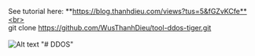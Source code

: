 See tutorial here: **https://blog.thanhdieu.com/views?tus=5&fGZvKCfe**<br><br>
git clone https://github.com/WusThanhDieu/tool-ddos-tiger.git<br><br>
<img
  src="https://i.imgur.com/P5vPHUM.jpg"
  alt="Alt text"
  title="Optional title"
  style="display: inline-block; margin: 0 auto; max-width: 300px">
"# DDOS" 
